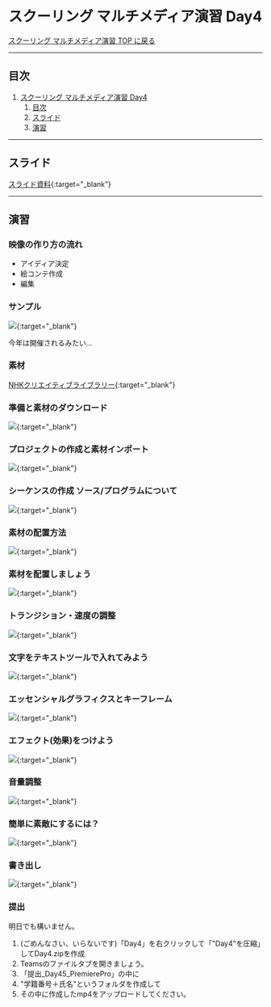 # スクーリング マルチメディア演習 Day4

[スクーリング マルチメディア演習 TOP に戻る](./index.md)

---

## 目次

1. [スクーリング マルチメディア演習 Day4](#スクーリング-マルチメディア演習-day4)
   1. [目次](#目次)
   2. [スライド](#スライド)
   3. [演習](#演習)

---

## スライド

[スライド資料](./SMS_day4slide.pdf){:target="_blank"}

---
## 演習
### 映像の作り方の流れ
- アイディア決定
- 絵コンテ作成
- 編集

### サンプル
[![](https://img.youtube.com/vi/bdmtwA7_NJE/0.jpg)](https://www.youtube.com/watch?v=bdmtwA7_NJE){:target="_blank"}

今年は開催されるみたい...

### 素材
[NHKクリエイティブライブラリー](http://www1.nhk.or.jp/archives/creative/){:target="_blank"}

### 準備と素材のダウンロード
[![](https://img.youtube.com/vi/KWjL-McplwU/0.jpg)](https://www.youtube.com/watch?v=KWjL-McplwU){:target="_blank"}

### プロジェクトの作成と素材インポート
[![](https://img.youtube.com/vi/f14QbSceKn4/0.jpg)](https://www.youtube.com/watch?v=f14QbSceKn4){:target="_blank"}

### シーケンスの作成 ソース/プログラムについて
[![](https://img.youtube.com/vi/hyMwWjIBu_I/0.jpg)](https://www.youtube.com/watch?v=hyMwWjIBu_I){:target="_blank"}

### 素材の配置方法
[![](https://img.youtube.com/vi/5BDdiHaTpyQ/0.jpg)](https://www.youtube.com/watch?v=5BDdiHaTpyQ){:target="_blank"}

### 素材を配置しましょう
[![](https://img.youtube.com/vi/Uhyl_jFP13w/0.jpg)](https://www.youtube.com/watch?v=Uhyl_jFP13w){:target="_blank"}

### トランジション・速度の調整
[![](https://img.youtube.com/vi/PuoCDtz4hXI/0.jpg)](https://www.youtube.com/watch?v=PuoCDtz4hXI){:target="_blank"}

### 文字をテキストツールで入れてみよう
[![](https://img.youtube.com/vi/lexG9YtmUjU/0.jpg)](https://www.youtube.com/watch?v=lexG9YtmUjU){:target="_blank"}

### エッセンシャルグラフィクスとキーフレーム
[![](https://img.youtube.com/vi/wJ6TjvOOP6c/0.jpg)](https://www.youtube.com/watch?v=wJ6TjvOOP6c){:target="_blank"}

### エフェクト(効果)をつけよう
[![](https://img.youtube.com/vi/Z8-pL1c2nXM/0.jpg)](https://www.youtube.com/watch?v=Z8-pL1c2nXM){:target="_blank"}

### 音量調整
[![](https://img.youtube.com/vi/en228oXjM5w/0.jpg)](https://www.youtube.com/watch?v=en228oXjM5w){:target="_blank"}

### 簡単に素敵にするには？
[![](https://img.youtube.com/vi/mLKDdTaafvY/0.jpg)](https://www.youtube.com/watch?v=mLKDdTaafvY){:target="_blank"}

### 書き出し
[![](https://img.youtube.com/vi/5dNTFc7sGQs/0.jpg)](https://www.youtube.com/watch?v=5dNTFc7sGQs){:target="_blank"}






### 提出
明日でも構いません。

1.  (ごめんなさい、いらないです)「Day4」を右クリックして「"Day4"を圧縮」してDay4.zipを作成
2. Teamsのファイルタブを開きましょう。
3. 「提出_Day45_PremierePro」の中に
4. "学籍番号＋氏名"というフォルダを作成して
5. その中に作成したmp4をアップロードしてください。

